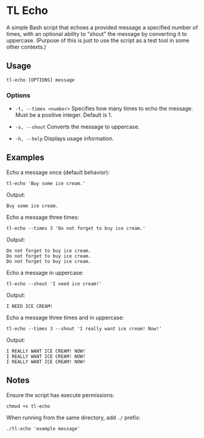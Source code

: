 # TL Echo

A simple Bash script that echoes a provided message a specified number of times, with an optional ability to "shout" the message by converting it to uppercase.
(Purpose of this is just to use the script as a test tool in some other contexts.)

## Usage

```
tl-echo [OPTIONS] message
```

### Options

- `-t, --times <number>`
  Specifies how many times to echo the message. Must be a positive integer. Default is 1.

- `-s, --shout`
  Converts the message to uppercase.

- `-h, --help`
  Displays usage information.

## Examples

Echo a message once (default behavior):

```
tl-echo 'Buy some ice cream.'
```

Output:
```
Buy some ice cream.
```

Echo a message three times:

```
tl-echo --times 3 'Do not forget to buy ice cream.'
```

Output:
```
Do not forget to buy ice cream.
Do not forget to buy ice cream.
Do not forget to buy ice cream.
```

Echo a message in uppercase:

```
tl-echo --shout 'I need ice cream!'
```

Output:
```
I NEED ICE CREAM!
```

Echo a message three times and in uppercase:

```
tl-echo --times 3 --shout 'I really want ice cream! Now!'
```

Output:
```
I REALLY WANT ICE CREAM! NOW!
I REALLY WANT ICE CREAM! NOW!
I REALLY WANT ICE CREAM! NOW!
```

## Notes

Ensure the script has execute permissions:
```
chmod +x tl-echo
```

When running from the same directory, add `./` prefix:
```
./tl-echo 'example message'
```
